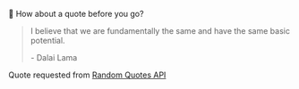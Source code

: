 📣 How about a quote before you go?

> I believe that we are fundamentally the same and have the same basic potential.
>
> <p>- Dalai Lama</p>

Quote requested from [Random Quotes API](https://github.com/lukePeavey/quotable)
